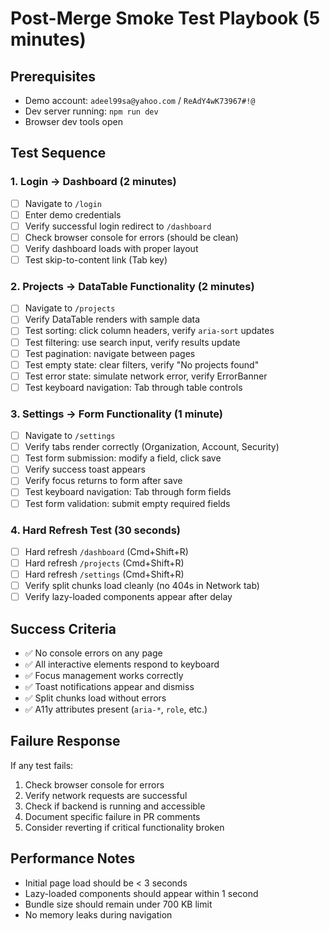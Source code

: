 # Post-Merge Smoke Test Playbook (5 minutes)

## Prerequisites
- Demo account: `adeel99sa@yahoo.com` / `ReAdY4wK73967#!@`
- Dev server running: `npm run dev`
- Browser dev tools open

## Test Sequence

### 1. Login → Dashboard (2 minutes)
- [ ] Navigate to `/login`
- [ ] Enter demo credentials
- [ ] Verify successful login redirect to `/dashboard`
- [ ] Check browser console for errors (should be clean)
- [ ] Verify dashboard loads with proper layout
- [ ] Test skip-to-content link (Tab key)

### 2. Projects → DataTable Functionality (2 minutes)
- [ ] Navigate to `/projects`
- [ ] Verify DataTable renders with sample data
- [ ] Test sorting: click column headers, verify `aria-sort` updates
- [ ] Test filtering: use search input, verify results update
- [ ] Test pagination: navigate between pages
- [ ] Test empty state: clear filters, verify "No projects found"
- [ ] Test error state: simulate network error, verify ErrorBanner
- [ ] Test keyboard navigation: Tab through table controls

### 3. Settings → Form Functionality (1 minute)
- [ ] Navigate to `/settings`
- [ ] Verify tabs render correctly (Organization, Account, Security)
- [ ] Test form submission: modify a field, click save
- [ ] Verify success toast appears
- [ ] Verify focus returns to form after save
- [ ] Test keyboard navigation: Tab through form fields
- [ ] Test form validation: submit empty required fields

### 4. Hard Refresh Test (30 seconds)
- [ ] Hard refresh `/dashboard` (Cmd+Shift+R)
- [ ] Hard refresh `/projects` (Cmd+Shift+R)
- [ ] Hard refresh `/settings` (Cmd+Shift+R)
- [ ] Verify split chunks load cleanly (no 404s in Network tab)
- [ ] Verify lazy-loaded components appear after delay

## Success Criteria
- ✅ No console errors on any page
- ✅ All interactive elements respond to keyboard
- ✅ Focus management works correctly
- ✅ Toast notifications appear and dismiss
- ✅ Split chunks load without errors
- ✅ A11y attributes present (`aria-*`, `role`, etc.)

## Failure Response
If any test fails:
1. Check browser console for errors
2. Verify network requests are successful
3. Check if backend is running and accessible
4. Document specific failure in PR comments
5. Consider reverting if critical functionality broken

## Performance Notes
- Initial page load should be < 3 seconds
- Lazy-loaded components should appear within 1 second
- Bundle size should remain under 700 KB limit
- No memory leaks during navigation
